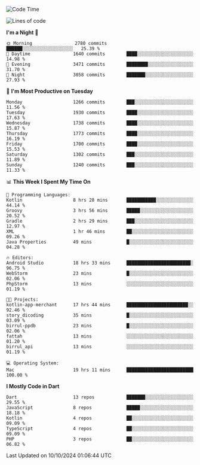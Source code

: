 <!--START_SECTION:waka-->
![Code Time](http://img.shields.io/badge/Code%20Time-786%20hrs%2033%20mins-blue)

![Lines of code](https://img.shields.io/badge/From%20Hello%20World%20I%27ve%20Written-3.6%20million%20lines%20of%20code-blue)

**I'm a Night 🦉** 

```text
🌞 Morning                2780 commits        ██████░░░░░░░░░░░░░░░░░░░   25.39 % 
🌆 Daytime                1640 commits        ████░░░░░░░░░░░░░░░░░░░░░   14.98 % 
🌃 Evening                3471 commits        ████████░░░░░░░░░░░░░░░░░   31.70 % 
🌙 Night                  3058 commits        ███████░░░░░░░░░░░░░░░░░░   27.93 % 
```
📅 **I'm Most Productive on Tuesday** 

```text
Monday                   1266 commits        ███░░░░░░░░░░░░░░░░░░░░░░   11.56 % 
Tuesday                  1930 commits        ████░░░░░░░░░░░░░░░░░░░░░   17.63 % 
Wednesday                1738 commits        ████░░░░░░░░░░░░░░░░░░░░░   15.87 % 
Thursday                 1773 commits        ████░░░░░░░░░░░░░░░░░░░░░   16.19 % 
Friday                   1700 commits        ████░░░░░░░░░░░░░░░░░░░░░   15.53 % 
Saturday                 1302 commits        ███░░░░░░░░░░░░░░░░░░░░░░   11.89 % 
Sunday                   1240 commits        ███░░░░░░░░░░░░░░░░░░░░░░   11.33 % 
```


📊 **This Week I Spent My Time On** 

```text
💬 Programming Languages: 
Kotlin                   8 hrs 28 mins       ███████████░░░░░░░░░░░░░░   44.14 % 
Groovy                   3 hrs 56 mins       █████░░░░░░░░░░░░░░░░░░░░   20.52 % 
Gradle                   2 hrs 29 mins       ███░░░░░░░░░░░░░░░░░░░░░░   12.97 % 
XML                      1 hr 46 mins        ██░░░░░░░░░░░░░░░░░░░░░░░   09.26 % 
Java Properties          49 mins             █░░░░░░░░░░░░░░░░░░░░░░░░   04.28 % 

🔥 Editors: 
Android Studio           18 hrs 33 mins      ████████████████████████░   96.75 % 
WebStorm                 23 mins             █░░░░░░░░░░░░░░░░░░░░░░░░   02.06 % 
PhpStorm                 13 mins             ░░░░░░░░░░░░░░░░░░░░░░░░░   01.19 % 

🐱‍💻 Projects: 
kotlin-app-merchant      17 hrs 44 mins      ███████████████████████░░   92.46 % 
story_dicoding           35 mins             █░░░░░░░░░░░░░░░░░░░░░░░░   03.09 % 
birrul-ppdb              23 mins             █░░░░░░░░░░░░░░░░░░░░░░░░   02.06 % 
fattah                   13 mins             ░░░░░░░░░░░░░░░░░░░░░░░░░   01.20 % 
birrul_api               13 mins             ░░░░░░░░░░░░░░░░░░░░░░░░░   01.19 % 

💻 Operating System: 
Mac                      19 hrs 11 mins      █████████████████████████   100.00 % 
```

**I Mostly Code in Dart** 

```text
Dart                     13 repos            ███████░░░░░░░░░░░░░░░░░░   29.55 % 
JavaScript               8 repos             █████░░░░░░░░░░░░░░░░░░░░   18.18 % 
Kotlin                   4 repos             ██░░░░░░░░░░░░░░░░░░░░░░░   09.09 % 
TypeScript               4 repos             ██░░░░░░░░░░░░░░░░░░░░░░░   09.09 % 
PHP                      3 repos             ██░░░░░░░░░░░░░░░░░░░░░░░   06.82 % 
```




 Last Updated on 10/10/2024 01:06:44 UTC
<!--END_SECTION:waka-->
